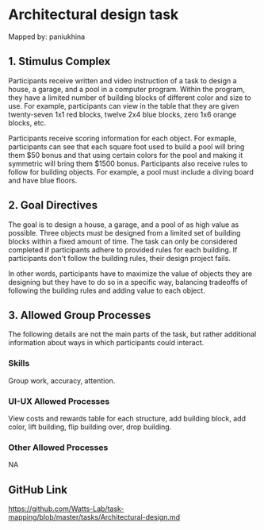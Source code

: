 # Architectural design task

Mapped by: paniukhina 

## 1. Stimulus Complex 
Participants receive written and video instruction of a task to design a house, a garage, and a pool in a computer program. Within the program, they have a limited number of building blocks of different color and size to use. For example, participants can view in the table that they are given twenty-seven 1x1 red blocks, twelve 2x4 blue blocks, zero 1x6 orange blocks, etc. 

Participants receive scoring information for each object. For exmaple, participants can see that each square foot used to build a pool will bring them $50 bonus and that using certain colors for the pool and making it symmetric will bring them $1500 bonus. Participants also receive rules to follow for building objects. For example, a pool must include a diving board and have blue floors.

## 2. Goal Directives 
The goal is to design a house, a garage, and a pool of as high value as possible. Three objects must be designed from a limited set of building blocks within a fixed amount of time. The task can only be considered completed if participants adhere to provided rules for each building. If participants don't follow the building rules, their design project fails.

In other words, participants have to maximize the value of objects they are designing but they have to do so in a specific way, balancing tradeoffs of following the building rules and adding value to each object.

## 3. Allowed Group Processes 
The following details are not the main parts of the task, but rather additional information about ways in which participants could interact.

### Skills 
Group work, accuracy, attention.

### UI-UX Allowed Processes
View costs and rewards table for each structure, add building block, add color, lift building, flip building over, drop building.

### Other Allowed Processes
NA

## GitHub Link 
https://github.com/Watts-Lab/task-mapping/blob/master/tasks/Architectural-design.md
